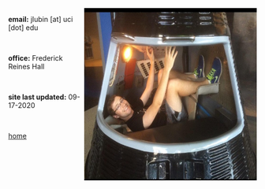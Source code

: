 
<img align="right" src= "./jackpic2.jpg" width="350" height="350">

<strong>email:</strong> jlubin [at] uci [dot] edu

<br>


<strong>office:</strong> Frederick Reines Hall

<br>

<strong>site last updated:</strong> 09-17-2020

<br>

[home](./)

